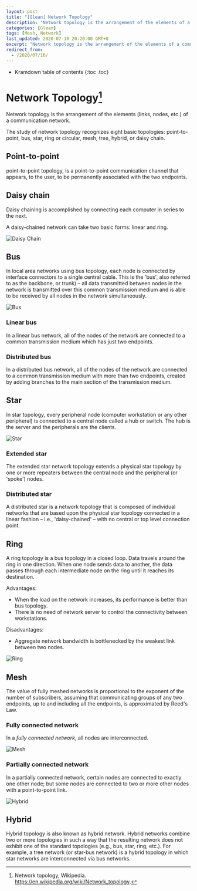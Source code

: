 ```yaml
---
layout: post
title: "[Glean] Network Topology"
description: "Network topology is the arrangement of the elements of a communication network. Including point-to-point, bus, star, ring or circular, mesh, tree, hybrid, or daisy chain."
categories: [Glean]
tags: [Mesh, Network]
last_updated: 2020-07-10 20:20:00 GMT+8
excerpt: "Network topology is the arrangement of the elements of a communication network. Including point-to-point, bus, star, ring or circular, mesh, tree, hybrid, or daisy chain."
redirect_from:
  - /2020/07/10/
---
```


* Kramdown table of contents
{:toc .toc}
# Network Topology[^1]

Network topology is the arrangement of the elements (links, nodes, etc.) of a communication network.

The study of network topology recognizes eight basic topologies: point-to-point, bus, star, ring or circular, mesh, tree, hybrid, or daisy chain.

## Point-to-point

point-to-point topology, is a point-to-point communication channel that appears, to the user, to be permanently associated with the two endpoints.

## Daisy chain

Daisy chaining is accomplished by connecting each computer in series to the next.

A daisy-chained network can take two basic forms: linear and ring. 

![Daisy Chain](https://upload.wikimedia.org/wikipedia/commons/thumb/c/cf/Daisy_chain.svg/220px-Daisy_chain.svg.png)

## Bus

In local area networks using bus topology, each node is connected by interface connectors to a single central cable. This is the 'bus', also referred to as the backbone, or trunk) – all data transmitted between nodes in the network is transmitted over this common transmission medium and is able to be received by all nodes in the network simultaneously.



![Bus](https://upload.wikimedia.org/wikipedia/commons/thumb/4/47/BusNetwork.svg/220px-BusNetwork.svg.png)

### Linear bus

In a linear bus network, all of the nodes of the network are connected to a common transmission medium which has just two endpoints.

### Distributed bus

In a distributed bus network, all of the nodes of the network are connected to a common transmission medium with more than two endpoints, created by adding branches to the main section of the transmission medium.

## Star

In star topology, every peripheral node (computer workstation or any  other peripheral) is connected to a central node called a hub or switch. The hub is the server and the peripherals are the clients.

![Star](https://upload.wikimedia.org/wikipedia/commons/thumb/d/d0/StarNetwork.svg/220px-StarNetwork.svg.png)

### Extended star

The extended star network topology extends a physical star topology by one or more repeaters between the central node and the peripheral (or 'spoke') nodes.

### Distributed star

A distributed star is a network topology that is composed of individual  networks that are based upon the physical star topology connected in a  linear fashion – i.e., 'daisy-chained' – with no central or top level  connection point.

## Ring

A ring topology is a bus topology in a closed loop. Data travels around the ring in one direction. When one node sends data to another, the data passes through each intermediate node on the ring until it reaches its destination.

Advantages:

+ When the load on the network increases, its performance is better than bus topology.
+ There is no need of network server to control the connectivity between workstations.

Disadvantages:

+ Aggregate network bandwidth is bottlenecked by the weakest link between two nodes.

![Ring](https://upload.wikimedia.org/wikipedia/commons/thumb/7/75/RingNetwork.svg/220px-RingNetwork.svg.png)

## Mesh

The value of fully meshed networks is proportional to the exponent of the number of subscribers, assuming that communicating groups of any two endpoints, up to and including all the endpoints, is approximated by Reed's Law. 

### Fully connected network

In a *fully connected network*, all nodes are interconnected.

![Mesh](https://upload.wikimedia.org/wikipedia/commons/thumb/3/3c/NetworkTopology-FullyConnected.png/220px-NetworkTopology-FullyConnected.png)



### Partially connected network

In a partially connected network, certain nodes are connected to exactly one other node; but some nodes are connected to two or more other nodes with a point-to-point link.

![Hybrid](https://upload.wikimedia.org/wikipedia/commons/thumb/9/97/NetworkTopology-Mesh.svg/220px-NetworkTopology-Mesh.svg.png)

## Hybrid

Hybrid topology is also known as hybrid network. Hybrid networks combine two or more topologies in such a way that the resulting network does not exhibit one of the standard topologies (e.g., bus, star, ring, etc.). For example, a tree network (or star-bus network) is a hybrid topology in which star networks are interconnected via bus networks.

[^1]: Network topology, Wikipedia. https://en.wikipedia.org/wiki/Network_topology.